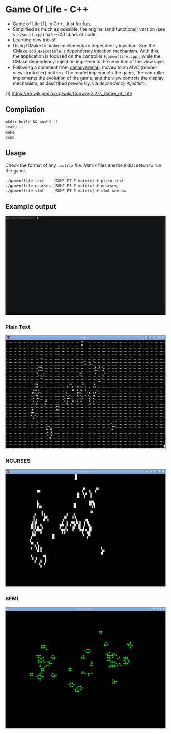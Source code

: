# Game Of Life - C++

* Game of Life [1]. In C++. Just for fun.
* Simplified as much as possible, the original (and functional) version (see `src/small.cpp`) has ~700 chars of code.
* Learning new tricks!
* Using CMake to make an elementary dependency injection. See the CMake `add_executable()` dependency injection mechanism. With this, the application is focused on the controller (`gameoflife.cpp`), while the CMake dependency-injection implements the selection of the view layer.
* Following a comment from [danielyerena6](https://github.com/danielyerena6), moved to an _MVC_ (model-view-controller) pattern. The model implements the game, the controller implements the evolution of the game, and the view controls the display mechanism, as described previously, via _dependency injection_.

[1] https://en.wikipedia.org/wiki/Conway%27s_Game_of_Life

## Compilation

```
mkdir build && pushd !!
cmake ..
make
popd
```

## Usage

Check the format of any `.matrix` file. Matrix files are the initial setup to run the game.

```
./gameoflife-text    [SOME_FILE.matrix] # plain text
./gameoflife-ncurses [SOME_FILE.matrix] # ncurses
./gameoflife-sfml    [SOME_FILE.matrix] # sfml window
```
## Example output

![](img/golife-ncurses.gif)

### Plain Text

![](img/plaintext.png)

### NCURSES

![](img/ncurses.png)

### SFML

![](img/sfml.png)
